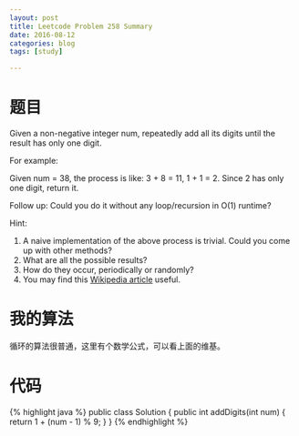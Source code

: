 ```yaml
---
layout: post
title: Leetcode Problem 258 Summary
date: 2016-08-12
categories: blog
tags: [study]

---
```


# 题目

Given a non-negative integer num, repeatedly add all its digits until the result has only one digit.

For example:

Given num = 38, the process is like: 3 + 8 = 11, 1 + 1 = 2. Since 2 has only one digit, return it.

Follow up:
Could you do it without any loop/recursion in O(1) runtime?

Hint:

1. A naive implementation of the above process is trivial. Could you come up with other methods?  
2. What are all the possible results?  
3. How do they occur, periodically or randomly?  
4. You may find this [Wikipedia article](https://en.wikipedia.org/wiki/Digital_root) useful.

# 我的算法

循环的算法很普通，这里有个数学公式，可以看上面的维基。

# 代码

{% highlight java %}
public class Solution {
    public int addDigits(int num) {
        return 1 + (num - 1) % 9;
    }
}
{% endhighlight %}